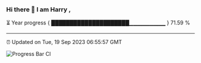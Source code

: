 ### Hi there 👋 I am Harry , 

⏳ Year progress { █████████████████████▁▁▁▁▁▁▁▁▁ } 71.59 %

---

⏰ Updated on Tue, 19 Sep 2023 06:55:57 GMT

![Progress Bar CI](https://github.com/duykhang68/duykhang68/workflows/Progress%20Bar%20CI/badge.svg)
